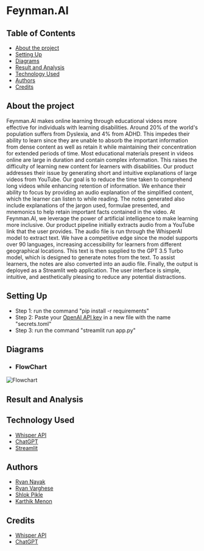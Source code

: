 # Feynman.AI


## Table of Contents
* [About the project](#about-the-project)
* [Setting Up](#setting-up)
* [Diagrams](#diagrams)
* [Result and Analysis](#result-and-analysis)
* [Technology Used](#technology-used)
* [Authors](#authors)
* [Credits](#credits)


## About the project
Feynman.AI makes online learning through educational videos more effective for individuals with learning disabilities. Around 20% of the world's population suffers from Dyslexia, and 4% from ADHD. This impedes their ability to learn since they are unable to absorb the important information from dense content as well as retain it while maintaining their concentration for extended periods of time. Most educational materials present in videos online are large in duration and contain complex information. This raises the difficulty of learning new content for learners with disabilities. Our product addresses their issue by generating short and intuitive explanations of large videos from YouTube. Our goal is to reduce the time taken to comprehend long videos while enhancing retention of information. We enhance their ability to focus by providing an audio explanation of the simplified content, which the learner can listen to while reading. The notes generated also include explanations of the jargon used, formulae presented, and mnemonics to help retain important facts contained in the video. At Feynman.AI, we leverage the power of artificial intelligence to make learning more inclusive. Our product pipeline initially extracts audio from a YouTube link that the user provides. The audio file is run through the WhisperAI model to extract text. We have a competitive edge since the model supports over 90 languages, increasing accessibility for learners from different geographical locations. This text is then supplied to the GPT 3.5 Turbo model, which is designed to generate notes from the text. To assist learners, the notes are also converted into an audio file. Finally, the output is deployed as a Streamlit web application. The user interface is simple, intuitive, and aesthetically pleasing to reduce any potential distractions.

## Setting Up
- Step 1: run the command "pip install -r requirements"
- Step 2: Paste your [OpenAI API key](https://platform.openai.com/account/api-keys) in a new file with the name "secrets.toml"
- Step 3: run the command "streamlit run app.py"

## Diagrams
- ### **FlowChart**
![Flowchart](https://user-images.githubusercontent.com/59303406/228313163-cbc65662-4600-43b2-b817-7026e11a749a.png)


## Result and Analysis

## Technology Used
- [Whisper API](https://openai.com/research/whisper)
- [ChatGPT](https://openai.com/product/gpt-4)
- [Streamlit](https://streamlit.io/)

## Authors
- [Ryan Nayak](https://github.com/ryannayak28)
- [Ryan Varghese](https://github.com/ryanvarghese)
- [Shlok Pikle](https://github.com/KarMeno)
- [Karthik Menon](https://github.com/ShlokP07)


## Credits
- [Whisper API](https://openai.com/research/whisper)
- [ChatGPT](https://openai.com/product/gpt-4)
